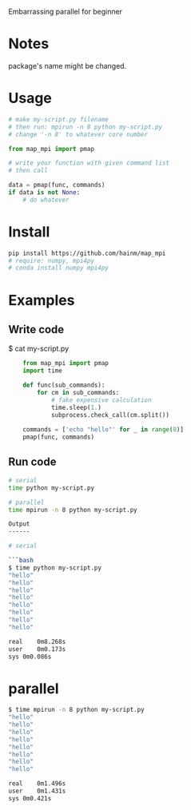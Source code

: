 Embarrassing parallel for beginner

Notes
=====

package's name might be changed.

Usage
=====

```python
# make my-script.py filename
# then run: mpirun -n 8 python my-script.py
# change '-n 8' to whatever core number

from map_mpi import pmap

# write your function with given command list
# then call

data = pmap(func, commands)
if data is not None:
    # do whatever
```

Install
=======

```bash
pip install https://github.com/hainm/map_mpi
# require: numpy, mpi4py
# conda install numpy mpi4py
```

Examples
========

Write code
----------

$ cat my-script.py

```python
    from map_mpi import pmap
    import time

    def func(sub_commands):
        for cm in sub_commands:
            # fake expensive calculation
            time.sleep(1.)
            subprocess.check_call(cm.split())
    
    commands = ['echo "hello"' for _ in range(8)]
    pmap(func, commands)
```

Run code
--------

```bash
# serial
time python my-script.py

# parallel
time mpirun -n 8 python my-script.py

Output
------

# serial

```bash
$ time python my-script.py 
"hello"
"hello"
"hello"
"hello"
"hello"
"hello"
"hello"
"hello"

real    0m8.268s
user    0m0.173s
sys 0m0.086s
```

# parallel

```bash
$ time mpirun -n 8 python my-script.py 
"hello"
"hello"
"hello"
"hello"
"hello"
"hello"
"hello"
"hello"

real    0m1.496s
user    0m1.431s
sys 0m0.421s
```

